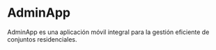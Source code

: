 # AdminApp
AdminApp es una aplicación móvil integral para la gestión eficiente de conjuntos
residenciales.